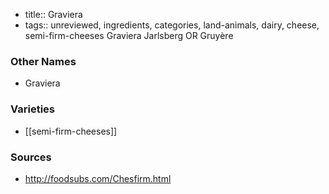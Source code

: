 - title:: Graviera
- tags:: unreviewed, ingredients, categories, land-animals, dairy, cheese, semi-firm-cheeses
Graviera Jarlsberg OR Gruyère

### Other Names

* Graviera

### Varieties

* [[semi-firm-cheeses]]

### Sources
* http://foodsubs.com/Chesfirm.html
